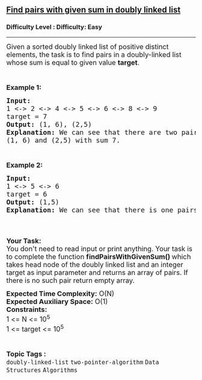 <h2><a href="https://www.geeksforgeeks.org/problems/find-pairs-with-given-sum-in-doubly-linked-list/1?page=32&sortBy=submissions">Find pairs with given sum in doubly linked list</a></h2><h3>Difficulty Level : Difficulty: Easy</h3><hr><div class="problems_problem_content__Xm_eO"><p><span style="font-size: 18px;">Given a sorted doubly linked list of positive distinct elements, the task is to find pairs in a doubly-linked list whose sum is equal to given value <strong>target</strong>.</span></p>
<p>&nbsp;</p>
<p><strong><span style="font-size: 18px;">Example 1:</span></strong></p>
<pre><span style="font-size: 18px;"><strong>Input:  </strong></span>
<span style="font-size: 18px;">1 &lt;-&gt; 2 &lt;-&gt; 4 &lt;-&gt; 5 &lt;-&gt; 6 &lt;-&gt; 8 &lt;-&gt; 9</span>
<span style="font-size: 18px;">target = 7</span>
<span style="font-size: 18px;"><strong>Output: </strong>(1, 6), (2,5)</span>
<span style="font-size: 18px;"><strong>Explanation: </strong>We can see that there are two pairs </span>
<span style="font-size: 18px;">(1, 6) and (2,5) with sum 7.</span></pre>
<p>&nbsp;</p>
<p><strong><span style="font-size: 18px;">Example 2:</span></strong></p>
<pre><strong><span style="font-size: 18px;">Input: </span></strong>
<span style="font-size: 18px;">1 &lt;-&gt; 5 &lt;-&gt; 6</span>
<span style="font-size: 18px;">target = 6</span>
<strong><span style="font-size: 18px;">Output: </span></strong><span style="font-size: 18px;">(1,5)
<strong>Explanation: </strong>We can see that there is one pairs </span> <span style="font-size: 18px;">(1, 5) with sum 6.
</span>
</pre>
<p>&nbsp;</p>
<p><span style="font-size: 18px;"><strong>Your Task:</strong><br>You don't need to read input or print anything. Your task is to complete the function&nbsp;<strong>findPairsWithGivenSum()&nbsp;</strong>which takes head node of the doubly linked list and an integer target&nbsp;as input parameter and returns an array of pairs. If there is no such pair&nbsp;return&nbsp;empty array.</span></p>
<p><span style="font-size: 18px;"><strong>Expected Time Complexity:</strong>&nbsp;O(N)<br><strong>Expected Auxiliary Space:</strong>&nbsp;O(1)<br><strong>Constraints:</strong><br>1 &lt;= N&nbsp;&lt;= 10<sup>5</sup><br>1 &lt;= target&nbsp;&lt;= 10<sup>5</sup></span></p></div><br><p><span style=font-size:18px><strong>Topic Tags : </strong><br><code>doubly-linked-list</code>&nbsp;<code>two-pointer-algorithm</code>&nbsp;<code>Data Structures</code>&nbsp;<code>Algorithms</code>&nbsp;